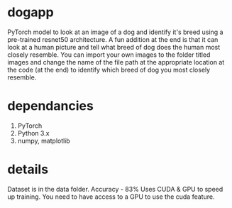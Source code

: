 # dogapp

PyTorch model to look at an image of a dog and identify it's breed using a pre-trained resnet50 architecture.
A fun addition at the end is that it can look at a human picture and tell what breed of dog does the human most closely resemble. You can import your own images to the folder titled images and change the name of the file path at the appropriate location at the code (at the end) to identify which breed of dog you most closely resemble.

# dependancies

1. PyTorch
2. Python 3.x
3. numpy, matplotlib

# details
Dataset is in the data folder.
Accuracy - 83%
Uses CUDA & GPU to speed up training. You need to have access to a GPU to use the cuda feature.
